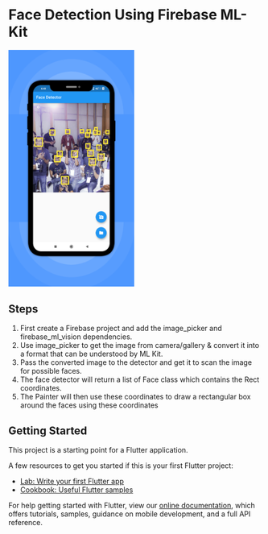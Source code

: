 # Face Detection Using Firebase ML-Kit
<img src="face_detect.png" width="250">

## Steps
 1. First create a Firebase project and add the image_picker and firebase_ml_vision dependencies.             
 2. Use image_picker to get the image from camera/gallery & convert it into a format that can be understood by ML Kit.
 3. Pass the converted image to the detector and get it to scan the image for possible faces.
 4. The face detector will return a list of Face class which contains the Rect coordinates.
 5. The Painter will then use these coordinates to draw a rectangular box around the faces using these coordinates


## Getting Started

This project is a starting point for a Flutter application.

A few resources to get you started if this is your first Flutter project:

- [Lab: Write your first Flutter app](https://flutter.dev/docs/get-started/codelab)
- [Cookbook: Useful Flutter samples](https://flutter.dev/docs/cookbook)

For help getting started with Flutter, view our
[online documentation](https://flutter.dev/docs), which offers tutorials,
samples, guidance on mobile development, and a full API reference.
